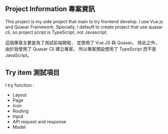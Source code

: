 Project Information 專案資訊
---

This project is my side project that main to try frontend develop. I use Vue.js and Quasar Framework. Specially, I defauft to create project that use quasar cli, so project script is TypeScript, not Javascript.

這個專案主要是為了測試前端開發， 並使用了 Vue.JS 與 Quasar。 除此之外， 由於我使用了 Quasar Cli 建立專案， 所以專案預設使用了 TypeScript 而不是 JavaScript。

## Try item 測試項目

I try function :

* Layout
* Page
* Icon
* Routing
* Input
* API request and response
* Model

